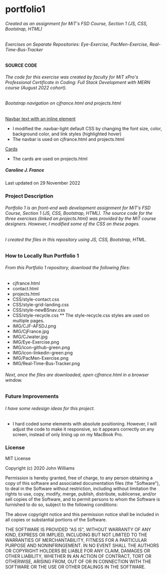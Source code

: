 # portfolio1
###### Created as an assignment for MiT's FSD Course, Section 1 (JS, CSS, Bootstrap, HTML)
######  Exercises on Separate Repositories: Eye-Exercise, PacMen-Exercise, Real-Time-Bus-Tracker
#### SOURCE CODE
###### The code for this exercise was created by faculty for MiT xPro's Professional Certificate in Coding: Full Stack Development with MERN course (August 2022 cohort).

###### Bootstrap navigation on cjfrance.html and projects.html
[Navbar text with an inline element](https://getbootstrap.com/docs/5.2/components/navbar/)
* I modified the .navbar-light default CSS by changing the font size, color, background color, and link styles (highlighted hover)
* The navbar is used on cjfrance.html and projects.html

[Cards](https://getbootstrap.com/docs/5.2/components/card/)
* The cards are used on projects.html

##### Caroline J. France
Last updated on 29 November 2022

### Project Description
###### Portfolio 1 is an front-end web development assignment for MiT's FSD Course, Section 1 (JS, CSS, Bootstrap, HTML). The source code for the three exercises (linked on projects.html) was provided by the MiT course designers. However, I modified some of the CSS on these pages.
###### I created the files in this repository using JS, CSS, Bootstrap, HTML.

### How to Locally Run Portfolio 1
###### From this Portfolio 1 repository, download the following files:
* cjfrance.html
* contact.html
* projects.html
* CSS/style-contact.css
* CSS/style-grid-landing.css
* CSS/style-newBSnav.css
* CSS/style-recycle.css
** The style-recycle.css styles are used on multiple pages.
* IMG/CJF-AFSDJ.png
* IMG/CjFrance.jpg
* IMG/CJwater.jpg
* IMG/Eye-Exercise.png
* IMG/icon-github-green.png
* IMG/icon-linkedin-green.png
* IMG/PacMen-Exercise.png
* IMG/Real-Time-Bus-Tracker.png

###### Next, once the files are downloaded, open cjfrance.html in a browser window.

### Future Improvements
###### I have some redesign ideas for this project.
* I hard coded some elements with absolute positioning. However, I will adjust the code to make it responsive, so it appears correctly on any screen, instead of only lining up on my MacBook Pro.

### License
MIT License

Copyright (c) 2020 John Williams

Permission is hereby granted, free of charge, to any person obtaining a copy
of this software and associated documentation files (the "Software"), to deal
in the Software without restriction, including without limitation the rights
to use, copy, modify, merge, publish, distribute, sublicense, and/or sell
copies of the Software, and to permit persons to whom the Software is
furnished to do so, subject to the following conditions:

The above copyright notice and this permission notice shall be included in all
copies or substantial portions of the Software.

THE SOFTWARE IS PROVIDED "AS IS", WITHOUT WARRANTY OF ANY KIND, EXPRESS OR
IMPLIED, INCLUDING BUT NOT LIMITED TO THE WARRANTIES OF MERCHANTABILITY,
FITNESS FOR A PARTICULAR PURPOSE AND NONINFRINGEMENT. IN NO EVENT SHALL THE
AUTHORS OR COPYRIGHT HOLDERS BE LIABLE FOR ANY CLAIM, DAMAGES OR OTHER
LIABILITY, WHETHER IN AN ACTION OF CONTRACT, TORT OR OTHERWISE, ARISING FROM,
OUT OF OR IN CONNECTION WITH THE SOFTWARE OR THE USE OR OTHER DEALINGS IN THE
SOFTWARE.
